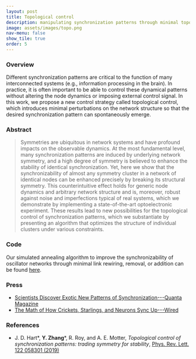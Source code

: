 ```yaml
---
layout: post
title: Topological control
description: manipulating synchronization patterns through minimal topological perturbations
image: assets/images/topo.png
nav-menu: false
show_tile: true
order: 5
---
```


### Overview
Different synchronization patterns are critical to the function of many interconnected systems (e.g., information processing in the brain). In practice, it is often important to be able to control these dynamical patterns without altering the node dynamics or imposing external control signal. In this work, we propose a new control strategy called topological control, which introduces minimal perturbations on the network structure so that the desired synchronization pattern can spontaneously emerge.

### Abstract
> Symmetries are ubiquitous in network systems and have profound impacts on the observable dynamics.
> At the most fundamental level, many synchronization patterns are induced by underlying network symmetry, and a high degree of symmetry is believed to enhance the stability of identical synchronization.
> Yet, here we show that the synchronizability of almost any symmetry cluster in a network of identical nodes can be enhanced precisely by breaking its structural symmetry.
> This counterintuitive effect holds for generic node dynamics and arbitrary network structure and is, moreover, robust against noise and imperfections typical of real systems, which we demonstrate by implementing a state-of-the-art optoelectronic experiment.
> These results lead to new possibilities for the topological control of synchronization patterns, which we substantiate by presenting an algorithm that optimizes the structure of individual clusters under various constraints.

### Code
Our simulated annealing algorithm to improve the synchronizability of oscillator networks through minimal link rewiring, removal, or addition can be found [here](https://github.com/y-z-zhang/optimize_sym_cluster).

### Press
* [Scientists Discover Exotic New Patterns of Synchronization---Quanta Magazine](https://www.quantamagazine.org/physicists-discover-exotic-patterns-of-synchronization-20190404/)
* [The Math of How Crickets, Starlings, and Neurons Sync Up---Wired](https://www.wired.com/story/the-math-of-how-crickets-starlings-and-neurons-sync-up)

### References
* J. D. Hart\*, __Y. Zhang__\*, R. Roy, and A. E. Motter, *Topological control of synchronization patterns: trading symmetry for stability*, [Phys. Rev. Lett. 122 058301 (2019)](https://doi.org/10.1103/PhysRevLett.122.058301)
